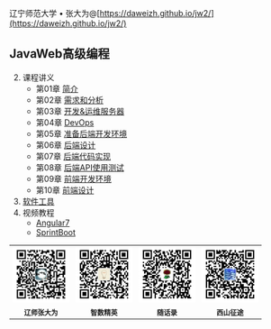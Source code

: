 辽宁师范大学 &bull; 张大为@[https://daweizh.github.io/jw2/](https://daweizh.github.io/jw2/)

## JavaWeb高级编程

2. 课程讲义
    - 第01章 [简介](2020/handout/01/intro.html)
    - 第02章 [需求和分析](2020/handout/02/req-ana.html)
    - 第03章 [开发&运维服务器](2020/handout/03/server.html)
    - 第04章 [DevOps](2020/handout/04/devops.html)
    - 第05章 [准备后端开发环境](2020/handout/05/back-env.html)
    - 第06章 [后端设计](2020/handout/06/back-design.html)
    - 第07章 [后端代码实现](2020/handout/07/back-implement.html)
    - 第08章 [后端API使用测试](2020/handout/08/back-test.html)
    - 第09章 [前端开发环境](2020/handout/09/front-env.html)
    - 第10章 [前端设计](2020/handout/10/front-design.html)
2. [软件工具](2020/tool/tool.html)
3. 视频教程
    - [Angular7](2020/tutorial/angular7.html)
    - [SprintBoot](2020/tutorial/springboot.html)

<table style="border:0px;font-size:12px;">
  <tr>
    <td style="border:0px;"> <img src="assets/me/img/zdw.jpg" width="100"> </td>
    <td style="border:0px;"> <img src="assets/me/img/idea.jpg" width="100"> </td>
    <td style="border:0px;"> <img src="assets/me/img/shl.jpg" width="100"> </td>
    <td style="border:0px;"> <img src="assets/me/img/xszt.jpg" width="100"> </td>
  </tr>
  <tr>
    <th style="border:0px;">辽师张大为</th><th style="border:0px;">智数精英</th>
    <th style="border:0px;">随话录</th><th style="border:0px;">西山征途</th>
  </tr>
</table>
